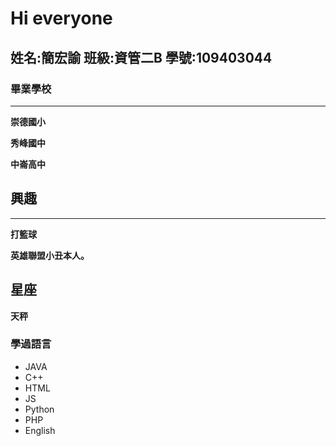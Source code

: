 # Hi everyone

## 姓名:簡宏諭 班級:資管二B 學號:109403044

### 畢業學校
---
**崇德國小**

**秀峰國中**

**中崙高中**


## 興趣
---
**打籃球**

**英雄聯盟小丑本人。**


## 星座
**天秤**

### 學過語言
* JAVA
* C++
* HTML
* JS
* Python
* PHP
* English




